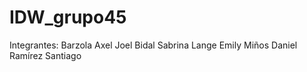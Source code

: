 # IDW_grupo45

Integrantes:
Barzola Axel Joel
Bidal Sabrina
Lange Emily
Miños Daniel
Ramírez Santiago